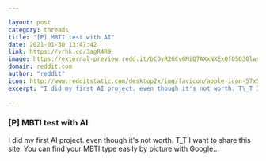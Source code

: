 ```yaml
---

layout: post
category: threads
title: "[P] MBTI test with AI"
date: 2021-01-30 13:47:42
link: https://vrhk.co/3agR4R9
image: https://external-preview.redd.it/bCOyR2GCv6MiQ7AXxNXExQfO5O30lwsldPesPtL1YuU.jpg?width=99&height=51.832460733&auto=webp&crop=99:51.832460733,smart&s=380c2c6bfd889c420c45d0a395d2e86b9f253829
domain: reddit.com
author: "reddit"
icon: http://www.redditstatic.com/desktop2x/img/favicon/apple-icon-57x57.png
excerpt: "I did my first AI project. even though it's not worth. T\_T I want to share this site. You can find your MBTI type easily by picture with Google..."

---
```


### [P] MBTI test with AI

I did my first AI project. even though it's not worth. T\_T I want to share this site. You can find your MBTI type easily by picture with Google...